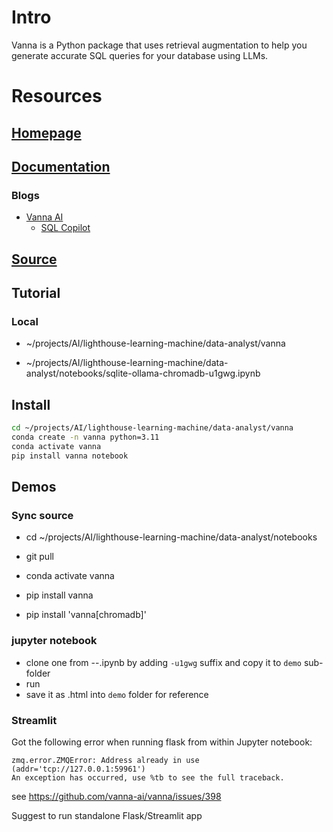 
# Intro

Vanna is a Python package that uses retrieval augmentation to help you generate accurate SQL queries for your database using LLMs.


# Resources

## [Homepage](https://vanna.ai/)

## [Documentation](https://vanna.ai/docs/)

### Blogs
- [Vanna AI](https://medium.com/vanna-ai)
    - [SQL Copilot](https://medium.com/vanna-ai/intro-to-vanna-a-python-based-ai-sql-co-pilot-218c25b19c6a)

## [Source](https://github.com/vanna-ai/vanna)

## Tutorial






### Local
- ~/projects/AI/lighthouse-learning-machine/data-analyst/vanna

- ~/projects/AI/lighthouse-learning-machine/data-analyst/notebooks/sqlite-ollama-chromadb-u1gwg.ipynb





## Install
```bash
cd ~/projects/AI/lighthouse-learning-machine/data-analyst/vanna
conda create -n vanna python=3.11
conda activate vanna
pip install vanna notebook

```

## Demos


### Sync source
- cd ~/projects/AI/lighthouse-learning-machine/data-analyst/notebooks
- git pull

- conda activate vanna
- pip install vanna
- pip install 'vanna[chromadb]'

### jupyter notebook
- clone one from <SQL-DB>-<LLM>-<VectorDB>.ipynb by adding `-u1gwg` suffix and copy it to `demo` sub-folder
- run
- save it as .html into `demo` folder for reference 


### Streamlit

Got the following error when running flask from within Jupyter notebook: 
```
zmq.error.ZMQError: Address already in use (addr='tcp://127.0.0.1:59961')
An exception has occurred, use %tb to see the full traceback.
```
see https://github.com/vanna-ai/vanna/issues/398

Suggest to run standalone Flask/Streamlit app 

